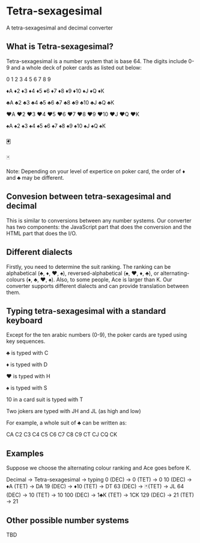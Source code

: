 # Tetra-sexagesimal
A tetra-sexagesimal and decimal converter

## What is Tetra-sexagesimal?

Tetra-sexagesimal is a number system that is base 64. 
The digits include 0-9 and a whole deck of poker cards as listed out below:

0 1 2 3 4 5 6 7 8 9

♦️A ♦️2 ♦️3 ♦️4 ♦️5 ♦️6 ♦️7 ♦️8 ♦️9 ♦️10 ♦️J ♦️Q ♦️K

♣️A ♣️2 ♣️3 ♣️4 ♣️5 ♣️6 ♣️7 ♣️8 ♣️9 ♣️10 ♣️J ♣️Q ♣️K

♥️A ♥️2 ♥️3 ♥️4 ♥️5 ♥️6 ♥️7 ♥️8 ♥️9 ♥️10 ♥️J ♥️Q ♥️K

♠️A ♠️2 ♠️3 ♠️4 ♠️5 ♠️6 ♠️7 ♠️8 ♠️9 ♠️10 ♠️J ♠️Q ♠️K

### 🃏
🃏

Note: Depending on your level of expertice on poker card, the order of ♦️ and ♣️ may be different.

## Convesion between tetra-sexagesimal and decimal

This is similar to conversions between any number systems.
Our converter has two components: the JavaScript part that does the conversion and the HTML part that does the I/O.

## Different dialects

Firstly, you need to determine the suit ranking.
The ranking can be alphabetical (♣️, ♦️, ♥️, ♠️), reversed-alphabetical (♠️, ♥️, ♦️, ♣️), or alternating-colours (♦️, ♣️, ♥️, ♠️).
Also, to some people, Ace is larger than K.
Our converter supports different dialects and can provide translation between them. 

## Typing tetra-sexagesimal with a standard keyboard

Except for the ten arabic numbers (0-9), the poker cards are typed using key sequences. 

♣️ is typed with C

♦️ is typed with D

♥️ is typed with H

♠️ is typed with S

10 in a card suit is typed with T

Two jokers are typed with JH and JL (as high and low)

For example, a whole suit of ♣️ can be written as:

CA C2 C3 C4 C5 C6 C7 C8 C9 CT CJ CQ CK

## Examples

Suppose we choose the alternating colour ranking and Ace goes before K.

Decimal -> Tetra-sexagesimal -> typing
0 (DEC) -> 0 (TET) -> 0
10 (DEC) -> ♦️A (TET) -> DA
19 (DEC) -> ♦️10 (TET) -> DT
63 (DEC) -> 🃏(TET) -> JL
64 (DEC) -> 10 (TET) -> 10
100 (DEC) -> 1♣️K (TET) -> 1CK
129 (DEC) -> 21 (TET) -> 21

## Other possible number systems

TBD
